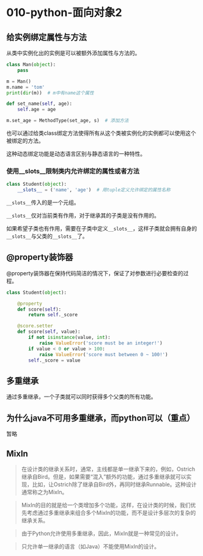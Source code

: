 # 010-python-面向对象2
## 给实例绑定属性与方法
从类中实例化出的实例是可以被额外添加属性与方法的。
```python
class Man(object):
    pass

m = Man()
m.name = 'tom'
print(dir(m))  # m中有name这个属性

def set_name(self, age):
    self.age = age

m.set_age = MethodType(set_age, s)  # 添加方法
```
也可以通过给类class绑定方法使得所有从这个类被实例化的实例都可以使用这个被绑定的方法。

这种动态绑定功能是动态语言区别与静态语言的一种特性。

### 使用__slots__限制类内允许绑定的属性或者方法
```python
class Student(object):
    __slots__ = ('name', 'age')  # 用tuple定义允许绑定的属性名称
```
`__slots__`传入的是一个元组。

`__slots__`仅对当前类有作用，对于继承其的子类是没有作用的。

如果希望子类也有作用，需要在子类中定义`__slots__`，这样子类就会拥有自身的`__slots__`与父类的`__slots__`了。

## @property装饰器
@property装饰器在保持代码简洁的情况下，保证了对参数进行必要检查的过程。
```python
class Student(object):

    @property
    def score(self):
        return self._score

    @score.setter
    def score(self, value):
        if not isinstance(value, int):
            raise ValueError('score must be an integer!')
        if value < 0 or value > 100:
            raise ValueError('score must between 0 ~ 100!')
        self._score = value
```

## 多重继承
通过多重继承，一个子类就可以同时获得多个父类的所有功能。

## 为什么java不可用多重继承，而python可以（重点）
暂略

## MixIn
> 在设计类的继承关系时，通常，主线都是单一继承下来的，例如，Ostrich继承自Bird。但是，如果需要“混入”额外的功能，通过多重继承就可以实现，比如，让Ostrich除了继承自Bird外，再同时继承Runnable。这种设计通常称之为MixIn。

> MixIn的目的就是给一个类增加多个功能，这样，在设计类的时候，我们优先考虑通过多重继承来组合多个MixIn的功能，而不是设计多层次的复杂的继承关系。

> 由于Python允许使用多重继承，因此，MixIn就是一种常见的设计。

> 只允许单一继承的语言（如Java）不能使用MixIn的设计。

